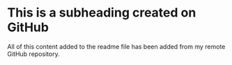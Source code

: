 # This is a subheading created on GitHub

  All of this content added to the readme file has been added from my remote GitHub repository.
